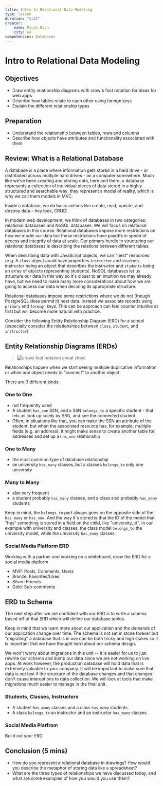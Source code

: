```yaml
---
title: Intro to Relational Data Modeling
type: lesson
duration: "1:25"
creator:
    name: Micah Rich
    city: LA
competencies: Databases
---
```


# Intro to Relational Data Modeling

## Objectives

- Draw entity relationship diagrams with crow's foot notation for ideas for web apps
- Describe how tables relate to each other using foreign keys
- Explain the different relationship types

## Preparation

- Understand the relationship between tables, rows and columns
- Describe how objects have attributes and functionality associated with them

## Review: What is a Relational Database

A database is a place where information gets stored in a hard drive - or distributed across multiple hard drives - on a computer somewhere. Much like we've been creating and storing data, here and there, a database represents a collection of individual pieces of data stored in a highly structured and searchable way; they represent a model of reality, which is why we call them models in MVC.

Inside a database, we do basic actions like create, read, update, and destroy data – hey look, CRUD!

In modern web development, we think of databases in two categories: relational databases and NoSQL databases. We will focus on relational databases in this course. Relational databases impose more restrictions on how we model our data but these restrictions have payoffs in speed of access and integrity of data at scale. Our primary hurdle in structuring our relational databases is describing the relations between different tables.

When describing data with JavaScript objects, we can "nest" resources (e.g. A `class` object could have properties `instructor` and `students`, instructor being an object that describes the instructor and `students` being an array of objects representing students). NoSQL databases let us structure our data in this way so it's closer to an intuition we may already have, but we need to make many more considerations about how we are going to access our data when deciding its appropriate structure.

Relational databases impose some restrictions where we do not (though PostgreSQL does permit it) nest data. Instead we associate records using `primary` and `foreign` keys. This can be approach can feel counter intuitive at first but will become more natural with practice.

Consider the following Entity Relationship Diagram (ERD) for a school (especially consider the relationships between `class`, `student`, and `instructor`)

## Entity Relationship Diagrams (ERDs)

> ![crows foot notation cheat sheet](https://www.vivekmchawla.com/content/images/2013/Dec/ERD_Relationship_Symbols_Quick_Reference-1.png)

Relationships happen when we start seeing multiple duplicative information or when one object needs to "connect" to another object.

There are 3 different kinds:

### One to One

- not frequently used
- A student `has_one` SSN, and a SSN `belongs_to` a specific student - that lets us look up solely by SSN, and see the connected student
- Often, in situations like that, you can make the SSN an attribute of the student, but when the associated resource has, for example, multiple fields (e.g. an address), it might make sense to create another table for addresses and set up a `has_one` relationship

### One to Many

- the most common type of database relationship
- an university `has_many` classes, but a classes `belongs_to` only one university

### Many to Many

- also very frequent
- a student probably `has_many` classes, and a class also probably `has_many` students

Keep in mind, the `belongs_to` part always goes on the opposite side of the `has_many` or `has_one`. And the way it's stored is that the ID of the model that "has" something is stored in a field on the child, like "university_id".  In our example with university and classes, the class model `belongs_to` the university model, while the university `has_many` classes.


### Social Media Platform ERD

Working with a partner and working on a whiteboard, draw the ERD for a social media platform

- MVP: Posts, Comments, Users
- Bronze: Favorites/Likes
- Silver: Friends
- Gold: Sub-comments

## ERD to Schema

The next step after we are confident with our ERD is to write a schema based off of that ERD which will define our database tables.

Keep in mind that we learn more about our application and the demands of our application change over time. The schema is not set in stone forever but "migrating" a database that is in use can be both tricky and high stakes so it is important that we have thought hard about our schema design.

We won't worry about migrations in this unit -- it is easier for us to just rewrite our schema and dump our data since we are not working on live apps. At work however, the production database will hold data that is extremely valuable to your company. It will be important to make sure that data is not lost if the structure of the database changes and that changes don't cause interuptions to data collection. We will look at tools that make migrations much easier to manage in the final unit.

### Students, Classes, Instructors

- A student `has_many` classes and a class `has_many` students.
- A class `belongs_to` an instructor and an instructor `has_many` classes.

### Social Media Platfrom

Build out your ERD

## Conclusion (5 mins)

- How do you represent a relational database in drawings? How would you describe the metaphor of storing data like a spreadsheet?
- What are the three types of relationships we have discussed today, and what are some examples of how you would you use them?
